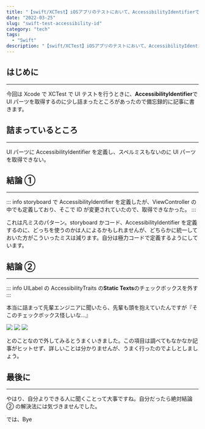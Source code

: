 ```yaml
---
title: "【swift/XCTest】iOSアプリのテストにおいて、AccessibilityIdentifierでUIパーツが取得できない"
date: "2022-03-25"
slug: "swift-test-accessibility-id"
category: "tech"
tags:
  - "Swift"
description: "【swift/XCTest】iOSアプリのテストにおいて、AccessibilityIdentifierでUIパーツが取得できないことがあったので、解決法を備忘録的に残します。"
---
```


## はじめに

---

今回は Xcode で XCTest で UI テストを行うときに、**AccessibilityIdentifier**で UI パーツを取得するのに少し詰まったところがあったので備忘録的に記事に書きます。

## 詰まっているところ

---

UI パーツに AccessibilityIdentifier を定義し、スペルミスもないのに UI パーツを取得できない。

## 結論 ①

---

::: info
storyboard で AccessibilityIdentifier を定義したが、ViewController の中でも定義しており、そこで ID が変更されていたので、取得できなかった。
:::

これは凡ミスのパターン。storyboard かコード、AccessibilityIdentifier を定義するのに、どっちを使うのかは人によるかもしれませんが、どちらかに統一しておいた方がこういったミスは減ります。自分は極力コードで定義するようにしています。

## 結論 ②

---

::: info
UILabel の AccessibilityTraits の**Static Texts**のチェックボックスを外す
:::

本当に詰まって先輩エンジニアに聞いたら、先輩も頭を抱えていたんですが『そこのチェックボックス怪しいな...』

<img src="@image/1.png">

<img src="@image/2.png">

<img src="@image/3.png">

とのことなので外してみるとうまくいきました。この項目は調べてもなかなか記事がヒットせず、詳しいことは分かりませんが、うまく行ったのでよしとしましょう。

## 最後に

---

やはり、自分よりできる人に聞くことって大事ですね。自分だったら絶対結論 ② の解決法には気づきませんでした。

では、Bye
